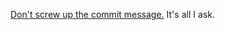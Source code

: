 [Don't screw up the commit message.][commit messages]  It's all I ask.

[commit messages]: http://tbaggery.com/2008/04/19/a-note-about-git-commit-messages.html
